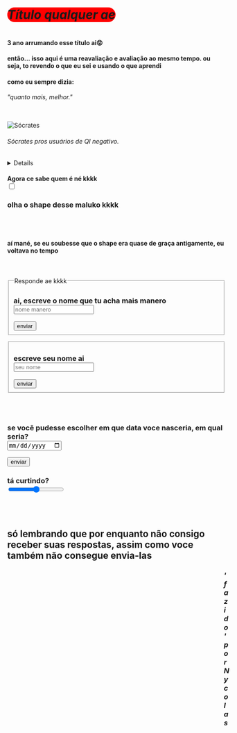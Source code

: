 
<html>
<head>
  <link rel="stylesheet" href="style.css">
  <h1 style="border-radius: 50px; background-color: red; display: inline-block; "><em>Título qualquer ae</em></h1>
</head>
<body>
  <div>
<h4>3 ano arrumando esse título ai😡</h4>
<p></p><h4>então... isso aqui é uma reavaliação e avaliação ao mesmo tempo. ou seja, to revendo o que eu sei e usando o que aprendi</h4></p>
<h4>como eu sempre dizia:

</h4><em> "quanto mais, melhor."  </em></h4>
  </div>
  <br>
  <br>

  
 <img src="https://i.imgur.com/hXyacXH.jpeg" alt="Sócrates"> <h6><em>Sócrates</em>
   pros usuários de QI negativo.</h6>
  

    
  <details>
  Sócrates (469–399 a.C.) foi um filósofo grego considerado um dos fundadores da filosofia ocidental. Ele não deixou escritos, e seu pensamento é conhecido principalmente por meio de Platão. Sócrates acreditava na busca da verdade através do diálogo e da reflexão crítica, utilizando o método socrático — uma forma de questionamento que levava as pessoas a examinarem suas próprias ideias. Foi condenado à morte por corromper a juventude de Atenas e por não reconhecer os deuses da cidade.
  </details>

<h4>Agora ce sabe quem é né kkkk
  <br>
  <input type="checkbox"></h4>
  
<h3>olha o shape desse maluko kkkk</h3>
  <br>
  <br>

  <h4>aí mané, se eu soubesse que o shape era quase de graça antigamente, eu voltava no tempo</h4>
<br>
  <br>

  <form>
    <fieldset>
      <legend>Responde ae kkkk</legend>
<h3> ai, escreve o nome que tu acha mais manero<br>
  <input class="ss"placeholder="nome manero"></h3>
<button>enviar</button>
    </fieldset>
    </form>

<form>
  <fieldset>
<h3>escreve seu nome ai <br>
  <input class="ss" placeholder="seu nome"> </h3>
  <button>enviar</button>
  </fieldset>
</form>
  <br>
  <br>


  <form>
  <h3>se você pudesse escolher em que data voce nasceria, em qual seria?<br>
    <input type="date"></h3>
    <button>enviar</button>
  </form>
    
  <h3> tá curtindo? <br>
<input type="range"> </h3>

  
<br>
<br>
  <h2>só lembrando que por enquanto não consigo receber suas respostas, assim como voce também não consegue envia-las</h2>

  <h3 style="padding-left: 500px;"><em> 'fazido' por Nycolas</em></h3>

  
</body>
</html>
